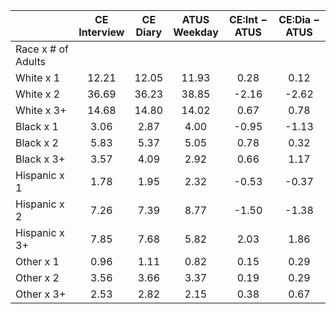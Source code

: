 
|                      | CE<br>Interview |  CE<br>Diary | ATUS<br>Weekday | CE:Int &minus; ATUS | CE:Dia &minus; ATUS |
| -------------------- | :----------: | :----------: | :----------: | :----------: | :----------: |
| Race x # of Adults   |              |              |              |              |              |
| White x 1            |        12.21 |        12.05 |        11.93 |         0.28 |         0.12 |
| White x 2            |        36.69 |        36.23 |        38.85 |        -2.16 |        -2.62 |
| White x 3+           |        14.68 |        14.80 |        14.02 |         0.67 |         0.78 |
| Black x 1            |         3.06 |         2.87 |         4.00 |        -0.95 |        -1.13 |
| Black x 2            |         5.83 |         5.37 |         5.05 |         0.78 |         0.32 |
| Black x 3+           |         3.57 |         4.09 |         2.92 |         0.66 |         1.17 |
| Hispanic x 1         |         1.78 |         1.95 |         2.32 |        -0.53 |        -0.37 |
| Hispanic x 2         |         7.26 |         7.39 |         8.77 |        -1.50 |        -1.38 |
| Hispanic x 3+        |         7.85 |         7.68 |         5.82 |         2.03 |         1.86 |
| Other x 1            |         0.96 |         1.11 |         0.82 |         0.15 |         0.29 |
| Other x 2            |         3.56 |         3.66 |         3.37 |         0.19 |         0.29 |
| Other x 3+           |         2.53 |         2.82 |         2.15 |         0.38 |         0.67 |

